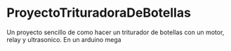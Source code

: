 # ProyectoTrituradoraDeBotellas

Un proyecto sencillo de como hacer un triturador de botellas con un motor, relay y ultrasonico. En un arduino mega
